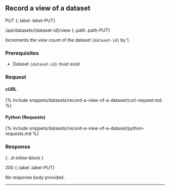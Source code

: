## Record a view of a dataset

PUT
{:.label .label-PUT}

/api/datasets/{dataset-id}/view
{:.path .path-PUT}

Increments the view count of the dataset `{dataset-id}` by 1.

### Prerequisites

- Dataset `{dataset-id}` must exist

### Request

#### cURL

{% include snippets/datasets/record-a-view-of-a-dataset/curl-request.md %}

#### Python (Requests)

{% include snippets/datasets/record-a-view-of-a-dataset/python-requests.md %}

### Response
{: .d-inline-block }

200
{:.label .label-PUT}

No response body provided.

---
